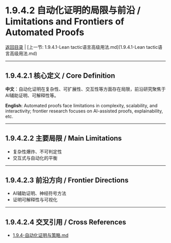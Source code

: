 # 1.9.4.2 自动化证明的局限与前沿 / Limitations and Frontiers of Automated Proofs

[返回目录](../CONTINUOUS_PROGRESS.md) | [上一节: 1.9.4.1-Lean tactic语言高级用法.md](1.9.4.1-Lean tactic语言高级用法.md)

---

## 1.9.4.2.1 核心定义 / Core Definition

**中文**：自动化证明在复杂性、可扩展性、交互性等方面存在局限，前沿研究聚焦于AI辅助证明、可解释性等。

**English**: Automated proofs face limitations in complexity, scalability, and interactivity; frontier research focuses on AI-assisted proofs, explainability, etc.

---

## 1.9.4.2.2 主要局限 / Main Limitations

- 复杂性爆炸、不可判定性
- 交互式与自动化的平衡

---

## 1.9.4.2.3 前沿方向 / Frontier Directions

- AI辅助证明、神经符号方法
- 证明可解释性与可视化

---

## 1.9.4.2.4 交叉引用 / Cross References

- [1.9.4-自动化证明与策略.md](1.9.4-自动化证明与策略.md)
